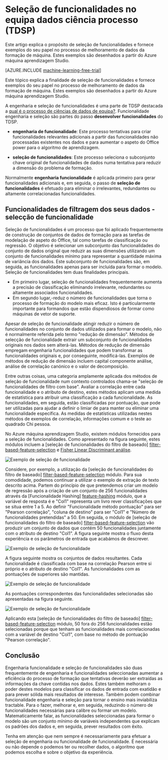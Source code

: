 <properties
    pageTitle="Funcionalidade de seleção no processo de ciências de dados de equipa | Microsoft Azure" 
    description="Explica a finalidade de seleção de funcionalidades e fornece exemplos da sua função no processo de melhoramento de dados da formação de máquina."
    services="machine-learning"
    documentationCenter=""
    authors="bradsev"
    manager="jhubbard"
    editor="cgronlun"/>

<tags
    ms.service="machine-learning"
    ms.workload="data-services"
    ms.tgt_pltfrm="na"
    ms.devlang="na"
    ms.topic="article"
    ms.date="09/19/2016"
    ms.author="zhangya;bradsev" />


# <a name="feature-selection-in-the-team-data-science-process-tdsp"></a>Seleção de funcionalidades no equipa dados ciência processo (TDSP)

Este artigo explica o propósito de seleção de funcionalidades e fornece exemplos do seu papel no processo de melhoramento de dados da formação de máquina. Estes exemplos são desenhados a partir do Azure máquina aprendizagem Studio. 

[AZURE.INCLUDE [machine-learning-free-trial](../../includes/machine-learning-free-trial.md)]


Este tópico explica a finalidade de seleção de funcionalidades e fornece exemplos do seu papel no processo de melhoramento de dados da formação de máquina. Estes exemplos são desenhados a partir do Azure máquina aprendizagem Studio. 

A engenharia e seleção de funcionalidades é uma parte de TDSP destacada a [qual é o processo de ciências de dados de equipa?](data-science-process-overview.md). Funcionalidade engenharia e seleção são partes do passo **desenvolver funcionalidades** do TDSP.

* **engenharia de funcionalidade**: Este processo tentativas para criar funcionalidades relevantes adicionais a partir das funcionalidades não processadas existentes nos dados e para aumentar o aspeto do Office power para o algoritmo de aprendizagem.

* **seleção de funcionalidades**: Este processo seleciona o subconjunto chave original de funcionalidades de dados numa tentativa para reduzir a dimensão do problema de formação.

Normalmente **engenharia funcionalidade** é aplicada primeiro para gerar funcionalidades adicionais e, em seguida, o passo de **seleção de funcionalidades** é efetuado para eliminar o irrelevantes, redundantes ou altamente correlacionadas funcionalidades.


## <a name="filtering-features-from-your-data---feature-selection"></a>Funcionalidades de filtragem dos seus dados - selecção de funcionalidade 

Seleção de funcionalidades é um processo que foi aplicado frequentemente de construção de conjuntos de dados de formação para as tarefas de modelação de aspeto do Office, tal como tarefas de classificação ou regressão. O objetivo é selecionar um subconjunto das funcionalidades do conjunto de dados original que reduzir as suas dimensões utilizando um conjunto de funcionalidades mínimo para representar a quantidade máxima de variância dos dados. Este subconjunto de funcionalidades são, em seguida, as funcionalidades apenas para ser incluída para formar o modelo. Seleção de funcionalidades tem duas finalidades principais.

* Em primeiro lugar, seleção de funcionalidades frequentemente aumenta a precisão de classificação eliminando irrelevante, redundantes ou altamente associados funcionalidades.
* Em segundo lugar,-reduz o número de funcionalidades que torna o processo de formação do modelo mais eficaz. Isto é particularmente importante para formandos que estão dispendiosos de formar como máquinas de vetor de suporte.

Apesar de seleção de funcionalidade atingir reduzir o número de funcionalidades no conjunto de dados utilizados para formar o modelo, não é normalmente referida pelo termo "redução de dimensão". Métodos de selecção de funcionalidade extrair um subconjunto de funcionalidades originais nos dados sem alterá-las.  Métodos de redução de dimensão empregam engenharia funcionalidades que podem transformar as funcionalidades originais e, por conseguinte, modificá-las. Exemplos de métodos de redução de dimensão incluem capital componente análise, análise de correlação canónico e o valor de decomposição.

Entre outras coisas, uma categoria amplamente aplicada dos métodos de seleção de funcionalidade num contexto controlados chama-se "seleção de funcionalidades de filtro com base". Avaliar a correlação entre cada funcionalidade e o atributo de destino, estes métodos aplicam uma medida de estatística para atribuir uma classificação a cada funcionalidade. As funcionalidades, em seguida, estão classificadas por pontuação, que pode ser utilizadas para ajudar a definir o limiar de para manter ou eliminar uma funcionalidade específica. As medidas de estatísticas utilizadas nestes métodos de exemplos de correlação, informações comum e o teste ao quadrado Chi pessoa.

No Azure máquina aprendizagem Studio, existem módulos fornecidos para a seleção de funcionalidades. Como apresentado na figura seguinte, estes módulos incluem a [seleção de funcionalidades do filtro de baseado] [ filter-based-feature-selection] e [Fisher Linear Discriminant análise][fisher-linear-discriminant-analysis].

![Exemplo de seleção de funcionalidade](./media/machine-learning-data-science-select-features/feature-Selection.png)


Considere, por exemplo, a utilização da [seleção de funcionalidades do filtro de baseado] [ filter-based-feature-selection] módulo. Para sua comodidade, podemos continuar a utilizar o exemplo de extração de texto descrito acima. Partem do princípio de que pretendemos criar um modelo de regressão após a criação de um conjunto de 256 funcionalidades através da [Funcionalidade Hashing] [ feature-hashing] módulo, que a variável de resposta é e "Col1" representa um livro rever classificações que se situa entre 1 a 5. Ao definir "Funcionalidade método pontuação" para ser "Pearson correlação", "coluna de destino" para ser "Col1" e "Número de funcionalidades pretendidas" a 50. Em seguida, o módulo de [seleção de funcionalidades do filtro de baseado] [ filter-based-feature-selection] vão produzir um conjunto de dados que contém 50 funcionalidades juntamente com o atributo de destino "Col1". A figura seguinte mostra o fluxo desta experiência e os parâmetros de entrada que acabámos de descrever.

![Exemplo de seleção de funcionalidade](./media/machine-learning-data-science-select-features/feature-Selection1.png)

A figura seguinte mostra os conjuntos de dados resultantes. Cada funcionalidade é classificada com base na correlação Pearson entre si próprio e o atributo de destino "Col1". As funcionalidades com as pontuações de superiores são mantidas.

![Exemplo de seleção de funcionalidade](./media/machine-learning-data-science-select-features/feature-Selection2.png)

As pontuações correspondentes das funcionalidades selecionadas são apresentadas na figura seguinte.

![Exemplo de seleção de funcionalidade](./media/machine-learning-data-science-select-features/feature-Selection3.png)

Aplicando esta [seleção de funcionalidades do filtro de baseado] [ filter-based-feature-selection] módulo, 50 fora do 256 funcionalidades estão selecionadas porque que tenham as funcionalidades mais correlacionadas com a variável de destino "Col1", com base no método de pontuação "Pearson correlação".

## <a name="conclusion"></a>Conclusão
Engenharia funcionalidade e seleção de funcionalidades são duas frequentemente de engenharia e funcionalidades seleccionadas aumentar a eficiência do processo de formação que tentativas deverão ser extraídas as informações da chave contidas nos dados. Estes também melhoram o poder destes modelos para classificar os dados de entrada com exatidão e para prever sólida mais resultados de interesse. Também podem combinar funcionalidade engenharia e seleção para tornar o ensino mais inviabiliza tractable. Para o fazer, melhorar e, em seguida, reduzindo o número de funcionalidades necessárias para calibre ou formar um modelo. Matematicamente falar, as funcionalidades seleccionadas para formar o modelo são um conjunto mínimo de variáveis independentes que explicam os padrões dos dados e, em seguida, prever resultados com êxito.

Tenha em atenção que nem sempre é necessariamente para efetuar a seleção de engenharia ou funcionalidade de funcionalidade. É necessária ou não depende o podemos ter ou recolher dados, o algoritmo que podemos escolha e sobre o objetivo da experiência.

<!-- Module References -->
[feature-hashing]: https://msdn.microsoft.com/library/azure/c9a82660-2d9c-411d-8122-4d9e0b3ce92a/
[filter-based-feature-selection]: https://msdn.microsoft.com/library/azure/918b356b-045c-412b-aa12-94a1d2dad90f/
[fisher-linear-discriminant-analysis]: https://msdn.microsoft.com/library/azure/dcaab0b2-59ca-4bec-bb66-79fd23540080/
 
